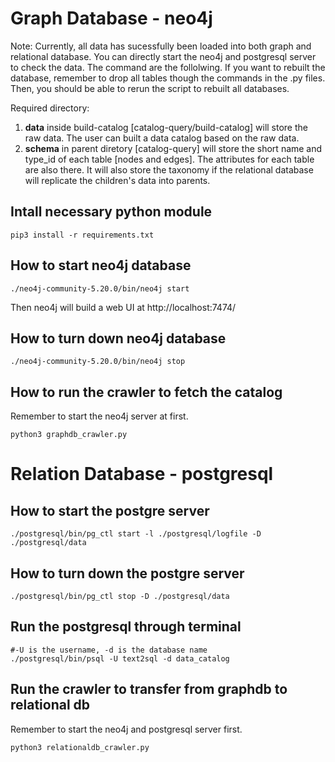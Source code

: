 # Graph Database - neo4j
Note: Currently, all data has sucessfully been loaded into both graph and relational database. You can directly start the neo4j and postgresql server to check the data. The command are the follolwing. If you want to rebuilt the database, remember to drop all tables though the commands in the .py files. Then, you should be able to rerun the script to rebuilt all databases. 

Required directory:
1. **data** inside build-catalog [catalog-query/build-catalog] will store the raw data. The user can built a data catalog based on the raw data. 
2. **schema** in parent diretory [catalog-query] will store the short name and type_id of each table [nodes and edges]. The attributes for each table are also there. It will also store the taxonomy if the relational database will replicate the children's data into parents. 

## Intall necessary python module
```
pip3 install -r requirements.txt
```
## How to start neo4j database

```
./neo4j-community-5.20.0/bin/neo4j start
```
Then neo4j will build a web UI at http://localhost:7474/

## How to turn down neo4j database
```
./neo4j-community-5.20.0/bin/neo4j stop
```

## How to run the crawler to fetch the catalog
Remember to start the neo4j server at first.
```
python3 graphdb_crawler.py
```

# Relation Database - postgresql

## How to start the postgre server
```
./postgresql/bin/pg_ctl start -l ./postgresql/logfile -D ./postgresql/data
```

## How to turn down the postgre server
```
./postgresql/bin/pg_ctl stop -D ./postgresql/data
```

## Run the postgresql through terminal
```
#-U is the username, -d is the database name
./postgresql/bin/psql -U text2sql -d data_catalog
```

## Run the crawler to transfer from graphdb to relational db

Remember to start the neo4j and postgresql server first.
```
python3 relationaldb_crawler.py
```